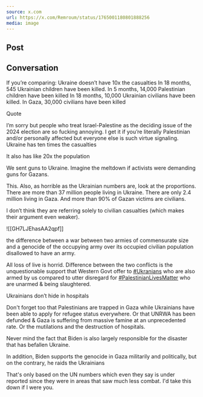 ```yaml
---
source: x.com
url: https://x.com/Remroum/status/1765001180801888256
media: image
---
```


## Post

## Conversation

If you’re comparing: Ukraine doesn’t have 10x the casualties In 18 months, 545 Ukrainian children have been killed. In 5 months, 14,000 Palestinian children have been killed In 18 months, 10,000 Ukrainian civilians have been killed. In Gaza, 30,000 civilians have been killed

Quote

I’m sorry but people who treat Israel-Palestine as the deciding issue of the 2024 election are so fucking annoying. I get it if you’re literally Palestinian and/or personally affected but everyone else is such virtue signaling. Ukraine has ten times the casualties



It also has like 20x the population

We sent guns to Ukraine. Imagine the meltdown if activists were demanding guns for Gazans.

This. Also, as horrible as the Ukrainian numbers are, look at the proportions. There are more than 37 million people living in Ukraine. There are only 2.4 million living in Gaza. And more than 90% of Gazan victims are civilians.

I don’t think they are referring solely to civilian casualties (which makes their argument even weaker).

![[GH7LJEhasAA2qpf]]

the difference between a war between two armies of commensurate size and a genocide of the occupying army over its occupied civilian population disallowed to have an army.

All loss of live is horrid. Difference between the two conflicts is the unquestionable support that Western Govt offer to [#Ukranians](https://x.com/hashtag/Ukranians?src=hashtag_click) who are also armed by us compared to utter disregard for [#PalestinianLivesMatter](https://x.com/hashtag/PalestinianLivesMatter?src=hashtag_click) who are unarmed & being slaughtered.

Ukrainians don’t hide in hospitals

Don't forget too that Palestinians are trapped in Gaza while Ukrainians have been able to apply for refugee status everywhere. Or that UNRWA has been defunded & Gaza is suffering from massive famine at an unprecedented rate. Or the mutilations and the destruction of hospitals.

Never mind the fact that Biden is also largely responsible for the disaster that has befallen Ukraine.

In addition, Biden supports the genocide in Gaza militarily and politically, but on the contrary, he raids the Ukrainians

That's only based on the UN numbers which even they say is under reported since they were in areas that saw much less combat. I'd take this down if I were you.
